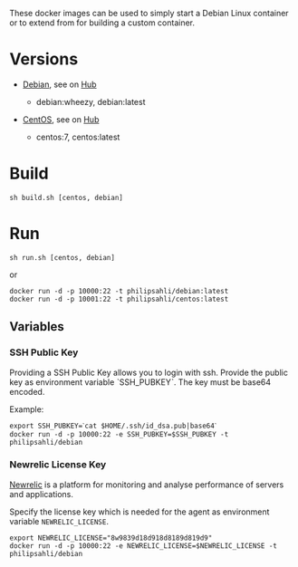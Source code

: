 These docker images can be used to simply start a Debian Linux container
or to extend from for building a custom container.

# Versions

* [Debian][2], see on [Hub][4]
	* debian:wheezy, debian:latest

* [CentOS][3], see on [Hub][5]
	* centos:7, centos:latest

# Build

    sh build.sh [centos, debian]


# Run


    sh run.sh [centos, debian]


or


    docker run -d -p 10000:22 -t philipsahli/debian:latest
    docker run -d -p 10001:22 -t philipsahli/centos:latest
 

## Variables
### SSH Public Key

Providing a SSH Public Key allows you to login with ssh. Provide the public key
as environment variable ˋSSH_PUBKEYˋ. The key must be base64 encoded.

Example:

    export SSH_PUBKEY=ˋcat $HOME/.ssh/id_dsa.pub|base64ˋ
    docker run -d -p 10000:22 -e SSH_PUBKEY=$SSH_PUBKEY -t philipsahli/debian

### Newrelic License Key

[Newrelic][1] is a platform for monitoring and analyse performance of servers and applications.

Specify the license key which is needed for the agent as environment variable `NEWRELIC_LICENSE`.

    export NEWRELIC_LICENSE="8w9839d18d918d8189d819d9"
    docker run -d -p 10000:22 -e NEWRELIC_LICENSE=$NEWRELIC_LICENSE -t philipsahli/debian

[1]: http://newrelic.com
[2]: https://www.debian.org
[3]: http://www.centos.org/
[4]: https://registry.hub.docker.com/u/philipsahli/centos/
[5]: https://registry.hub.docker.com/u/philipsahli/debian/
